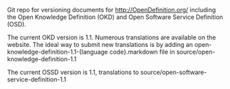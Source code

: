 Git repo for versioning documents for <http://OpenDefinition.org/> including
the Open Knowledge Definition (OKD) and Open Software Service Definition (OSD).

The current OKD version is 1.1. Numerous translations are available
on the website. The ideal way to submit new translations is by adding
an open-knowledge-definition-1.1-{language code}.markdown file in
source/open-knowledge-definition-1.1

The current OSSD version is 1.1, translations to
source/open-software-service-definition-1.1

